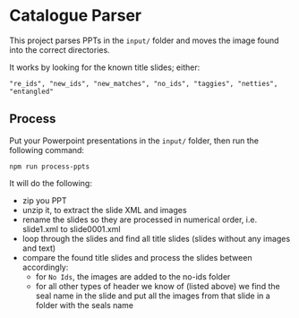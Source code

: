 # Catalogue Parser

This project parses PPTs in the `input/` folder and moves the image found into the correct directories.

It works by looking for the known title slides; either:

`"re_ids", "new_ids", "new_matches", "no_ids", "taggies", "netties", "entangled"`

## Process

Put your Powerpoint presentations in the `input/` folder, then run the following command:

`npm run process-ppts`

It will do the following:

- zip you PPT
- unzip it, to extract the slide XML and images
- rename the slides so they are processed in numerical order, i.e. slide1.xml to slide0001.xml
- loop through the slides and find all title slides (slides without any images and text)
- compare the found title slides and process the slides between accordingly:
  - for `No Ids`, the images are added to the no-ids folder
  - for all other types of header we know of (listed above) we find the seal name in the slide and put all the images from that slide in a folder with the seals name
